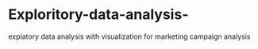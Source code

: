 # Exploritory-data-analysis-
expiatory data analysis with visualization for marketing campaign analysis 

